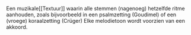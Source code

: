 Een muzikale[[Textuur]] waarin alle stemmen (nagenoeg) hetzelfde ritme aanhouden, zoals bijvoorbeeld in een psalmzetting (Goudimel) of een (vroege) koraalzetting (Crüger) Elke melodietoon wordt voorzien van een akkoord.